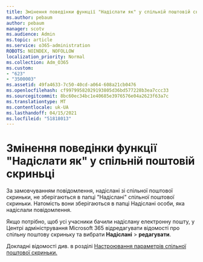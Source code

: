 ```yaml
---
title: Змінення поведінки функції "Надіслати як" у спільній поштовій скриньці
ms.author: pebaum
author: pebaum
manager: scotv
ms.audience: Admin
ms.topic: article
ms.service: o365-administration
ROBOTS: NOINDEX, NOFOLLOW
localization_priority: Normal
ms.collection: Adm_O365
ms.custom:
- "623"
- "3500003"
ms.assetid: 49fa4633-7c50-40cd-a064-608a21cb0476
ms.openlocfilehash: cf99799582029193805d36bd577228b3ea7ccc33
ms.sourcegitcommit: 8bc60ec34bc1e40685e3976576e04a2623f63a7c
ms.translationtype: MT
ms.contentlocale: uk-UA
ms.lasthandoff: 04/15/2021
ms.locfileid: "51818013"
---
```

# <a name="changing-shared-mailbox-send-as-behavior"></a>Змінення поведінки функції "Надіслати як" у спільній поштовій скриньці

За замовчуванням повідомлення, надіслані зі спільної поштової скриньки, не зберігаються в папці "Надіслані" спільної поштової скриньки. Натомість вони зберігаються в папці Надіслані особи, яка надіслали повідомлення.
  
Якщо потрібно, щоб усі учасники бачили надіслану електронну пошту, у Центрі адміністрування Microsoft 365 відредагувати відомості про спільну поштову скриньку та вибрати **Надіслані** \> **редагувати**.
  
Докладні відомості див. в розділі [Настроювання параметрів спільної поштової скриньки.](https://docs.microsoft.com/microsoft-365/admin/email/configure-a-shared-mailbox#allow-everyone-to-see-the-sent-email-the-replies)
  
